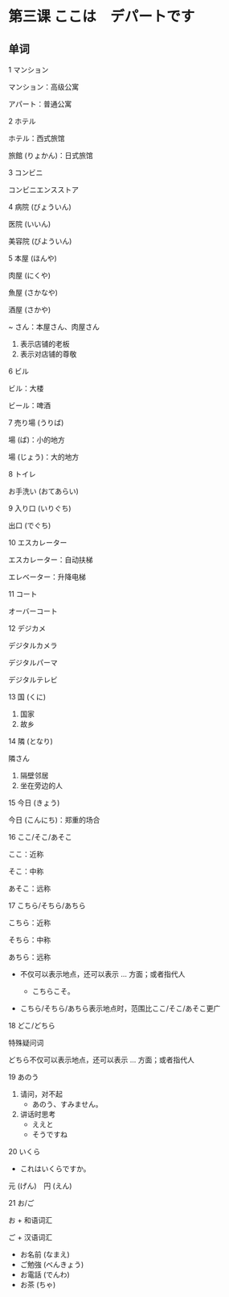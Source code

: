# 第三课 ここは　デパートです
## 单词
1 マンション

マンション：高级公寓

アパート：普通公寓

2 ホテル

ホテル：西式旅馆

旅館 (りょかん)：日式旅馆

3 コンビニ

コンビニエンスストア

4 病院 (びょういん)

医院 (いいん)

美容院 (びよういん)

5 本屋 (ほんや)

肉屋 (にくや)

魚屋 (さかなや)

酒屋 (さかや)

~ さん：本屋さん、肉屋さん

1. 表示店铺的老板
2. 表示对店铺的尊敬

6 ビル

ビル：大楼

ビール：啤酒

7 売り場 (うりば)

場 (ば)：小的地方

場 (じょう)：大的地方

8 トイレ

お手洗い (おてあらい)

9 入り口 (いりぐち)

出口 (でぐち)

10 エスカレーター

エスカレーター：自动扶梯

エレベーター：升降电梯


11 コート

オーバーコート

12 デジカメ

デジタルカメラ

デジタルパーマ

デジタルテレビ

13 国 (くに)

1. 国家
2. 故乡

14 隣 (となり)

隣さん

1. 隔壁邻居
2. 坐在旁边的人

15 今日 (きょう)

今日 (こんにち)：郑重的场合

16 ここ/そこ/あそこ

ここ：近称

そこ：中称

あそこ：远称

17 こちら/そちら/あちら

こちら：近称

そちら：中称

あちら：远称

* 不仅可以表示地点，还可以表示 ... 方面；或者指代人

    * こちらこそ。

* こちら/そちら/あちら表示地点时，范围比ここ/そこ/あそこ更广

18 どこ/どちら

特殊疑问词

どちら不仅可以表示地点，还可以表示 ... 方面；或者指代人

19 あのう

1. 请问，对不起
    * あのう、すみません。
2. 讲话时思考
    * ええと
    * そうですね
    
20 いくら

* これはいくらですか。

元 (げん)　円 (えん)

21 お/ご

お + 和语词汇

ご + 汉语词汇

* お名前 (なまえ)
* ご勉強 (べんきょう)
* お電話 (でんわ)
* お茶 (ちゃ)










